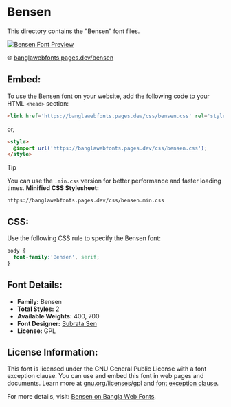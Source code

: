 # Bensen

This directory contains the "Bensen" font files.

[![Bensen Font Preview](https://banglawebfonts.pages.dev/fonts/bensen/bensen-font.jpg)](https://banglawebfonts.pages.dev/bensen/)

🌐 [banglawebfonts.pages.dev/bensen](https://banglawebfonts.pages.dev/bensen/)

## Embed:
To use the Bensen font on your website, add the following code to your HTML `<head>` section:
```html
<link href='https://banglawebfonts.pages.dev/css/bensen.css' rel='stylesheet'>
```

or,
```html
<style>
  @import url('https://banglawebfonts.pages.dev/css/bensen.css');
</style>
```

> [!TIP]
> You can use the `.min.css` version for better performance and faster loading times.
> **Minified CSS Stylesheet:**  
> ```
> https://banglawebfonts.pages.dev/css/bensen.min.css
> ```

## CSS:
Use the following CSS rule to specify the Bensen font:
```css
body {
  font-family:'Bensen', serif;
}
```

## Font Details:
- **Family:** Bensen
- **Total Styles:** 2
- **Available Weights:** 400, 700
- **Font Designer:** [Subrata Sen](https://www.subratasen.com/)
- **License:** GPL

## License Information:
This font is licensed under the GNU General Public License with a font exception clause. You can use and embed this font in web pages and documents. Learn more at <a href='https://www.gnu.org/licenses/gpl-3.0.html' target='_blank' class='text-blue-600 hover:underline' rel='noopener noreferrer'>gnu.org/licenses/gpl</a> and <a href='https://www.gnu.org/licenses/gpl-faq.html#FontException' target='_blank' class='text-blue-600 hover:underline' rel='noopener noreferrer'>font exception clause</a>.

For more details, visit: [Bensen on Bangla Web Fonts](https://banglawebfonts.pages.dev/bensen/#about).